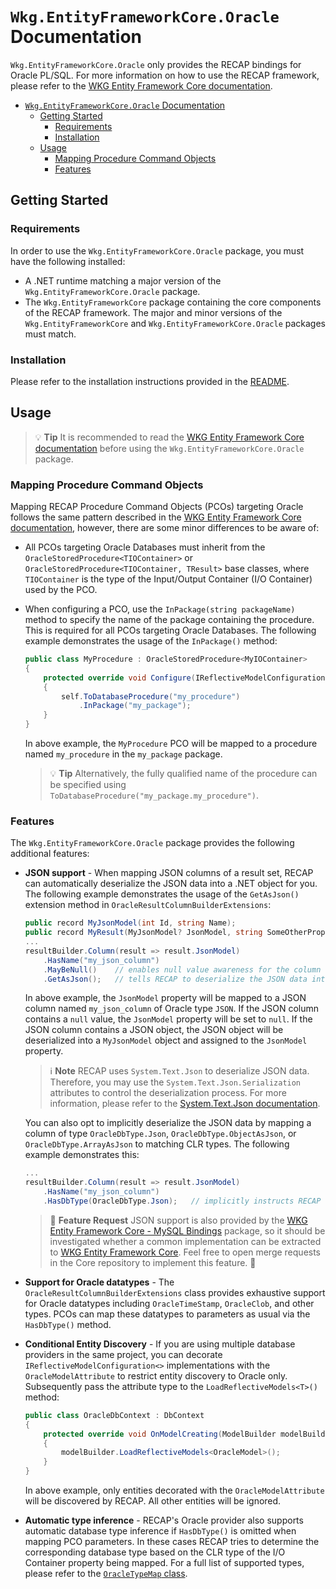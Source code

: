 # `Wkg.EntityFrameworkCore.Oracle` Documentation

`Wkg.EntityFrameworkCore.Oracle` only provides the RECAP bindings for Oracle PL/SQL. For more information on how to use the RECAP framework, please refer to the [WKG Entity Framework Core documentation](https://git.wkg.lan/WKG/components/wkg-entity-framework-core/-/blob/main/docs/documentation.md).

- [`Wkg.EntityFrameworkCore.Oracle` Documentation](#wkgentityframeworkcoreoracle-documentation)
  - [Getting Started](#getting-started)
    - [Requirements](#requirements)
    - [Installation](#installation)
  - [Usage](#usage)
    - [Mapping Procedure Command Objects](#mapping-procedure-command-objects)
    - [Features](#features)

## Getting Started

### Requirements

In order to use the `Wkg.EntityFrameworkCore.Oracle` package, you must have the following installed:

- A .NET runtime matching a major version of the `Wkg.EntityFrameworkCore.Oracle` package.
- The `Wkg.EntityFrameworkCore` package containing the core components of the RECAP framework. The major and minor versions of the `Wkg.EntityFrameworkCore` and `Wkg.EntityFrameworkCore.Oracle` packages must match.

### Installation

Please refer to the installation instructions provided in the [README](../README.md).

## Usage

> :bulb: **Tip**
> It is recommended to read the [WKG Entity Framework Core documentation](https://git.wkg.lan/WKG/components/wkg-entity-framework-core/-/blob/main/docs/documentation.md) before using the `Wkg.EntityFrameworkCore.Oracle` package.

### Mapping Procedure Command Objects

Mapping RECAP Procedure Command Objects (PCOs) targeting Oracle follows the same pattern described in the [WKG Entity Framework Core documentation](https://git.wkg.lan/WKG/components/wkg-entity-framework-core/-/blob/main/docs/documentation.md#getting-started-with-pco-mapping), however, there are some minor differences to be aware of:

- All PCOs targeting Oracle Databases must inherit from the `OracleStoredProcedure<TIOContainer>` or `OracleStoredProcedure<TIOContainer, TResult>` base classes, where `TIOContainer` is the type of the Input/Output Container (I/O Container) used by the PCO.
- When configuring a PCO, use the `InPackage(string packageName)` method to specify the name of the package containing the procedure. This is required for all PCOs targeting Oracle Databases. The following example demonstrates the usage of the `InPackage()` method:

    ```csharp
    public class MyProcedure : OracleStoredProcedure<MyIOContainer>
    {
        protected override void Configure(IReflectiveModelConfiguration<MyIOContainer> self)
        {
            self.ToDatabaseProcedure("my_procedure")
                .InPackage("my_package");
        }
    }
    ```
    
    In above example, the `MyProcedure` PCO will be mapped to a procedure named `my_procedure` in the `my_package` package.

    > :bulb: **Tip**
    > Alternatively, the fully qualified name of the procedure can be specified using `ToDatabaseProcedure("my_package.my_procedure")`.

### Features

The `Wkg.EntityFrameworkCore.Oracle` package provides the following additional features:

- **JSON support** - When mapping JSON columns of a result set, RECAP can automatically deserialize the JSON data into a .NET object for you. The following example demonstrates the usage of the `GetAsJson()` extension method in `OracleResultColumnBuilderExtensions`:

    ```csharp
    public record MyJsonModel(int Id, string Name);
    public record MyResult(MyJsonModel? JsonModel, string SomeOtherProperty);
    ...
    resultBuilder.Column(result => result.JsonModel)
        .HasName("my_json_column")
        .MayBeNull()    // enables null value awareness for the column
        .GetAsJson();   // tells RECAP to deserialize the JSON data into the CLR type of the property
    ```
    
    In above example, the `JsonModel` property will be mapped to a JSON column named `my_json_column` of Oracle type `JSON`. If the JSON column contains a `null` value, the `JsonModel` property will be set to `null`. If the JSON column contains a JSON object, the JSON object will be deserialized into a `MyJsonModel` object and assigned to the `JsonModel` property.

    > :information_source: **Note**
    > RECAP uses `System.Text.Json` to deserialize JSON data. Therefore, you may use the `System.Text.Json.Serialization` attributes to control the deserialization process. For more information, please refer to the [System.Text.Json documentation](https://learn.microsoft.com/en-us/dotnet/api/system.text.json.serialization?view=net-7.0).

    You can also opt to implicitly deserialize the JSON data by mapping a column of type `OracleDbType.Json`, `OracleDbType.ObjectAsJson`, or `OracleDbType.ArrayAsJson` to matching CLR types. The following example demonstrates this:

    ```csharp
    ...
    resultBuilder.Column(result => result.JsonModel)
        .HasName("my_json_column")
        .HasDbType(OracleDbType.Json);   // implicitly instructs RECAP to deserialize the JSON data into the CLR type of the property
    ```

    > :pray: **Feature Request**
    > JSON support is also provided by the [WKG Entity Framework Core - MySQL Bindings](https://git.wkg.lan/WKG/components/wkg-entity-framework-core-mysql) package, so it should be investigated whether a common implementation can be extracted to [WKG Entity Framework Core](https://git.wkg.lan/WKG/components/wkg-entity-framework-core). Feel free to open merge requests in the Core repository to implement this feature. :slightly_smiling_face:
    
- **Support for Oracle datatypes** - The `OracleResultColumnBuilderExtensions` class provides exhaustive support for Oracle datatypes including `OracleTimeStamp`, `OracleClob`, and other types. PCOs can map these datatypes to parameters as usual via the `HasDbType()` method.
- **Conditional Entity Discovery** - If you are using multiple database providers in the same project, you can decorate `IReflectiveModelConfiguration<>` implementations with the `OracleModelAttribute` to restrict entity discovery to Oracle only. Subsequently pass the attribute type to the `LoadReflectiveModels<T>()` method:
  
    ```csharp
    public class OracleDbContext : DbContext
    {
        protected override void OnModelCreating(ModelBuilder modelBuilder)
        {
            modelBuilder.LoadReflectiveModels<OracleModel>();
        }
    }
    ```
    
    In above example, only entities decorated with the `OracleModelAttribute` will be discovered by RECAP. All other entities will be ignored.
- **Automatic type inference** - RECAP's Oracle provider also supports automatic database type inference if `HasDbType()` is omitted when mapping PCO parameters. In these cases RECAP tries to determine the corresponding database type based on the CLR type of the I/O Container property being mapped. For a full list of supported types, please refer to the [`OracleTypeMap` class](../Wkg.EntityFrameworkCore.Oracle/Wkg.EntityFrameworkCore.Oracle/OracleTypeMap.cs).